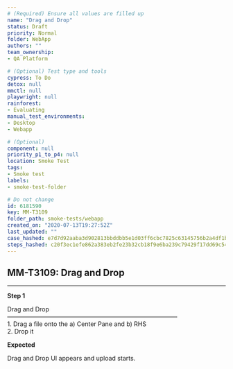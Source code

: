 ```yaml
---
# (Required) Ensure all values are filled up
name: "Drag and Drop"
status: Draft
priority: Normal
folder: WebApp
authors: ""
team_ownership: 
- QA Platform

# (Optional) Test type and tools
cypress: To Do
detox: null
mmctl: null
playwright: null
rainforest: 
- Evaluating
manual_test_environments: 
- Desktop
- Webapp

# (Optional)
component: null
priority_p1_to_p4: null
location: Smoke Test
tags: 
- Smoke test
labels: 
- smoke-test-folder

# Do not change
id: 6181590
key: MM-T3109
folder_path: smoke-tests/webapp
created_on: "2020-07-13T19:27:52Z"
last_updated: ""
case_hashed: e7d7d92aaba3d902813bbddbb5e1d03ff6cbc7825c63145756b2a4df1b5f620a6aa118312faee4d60791165c607a15b7
steps_hashed: c20f3ec1efe862a383eb2fe23b32cb18f9e6ba239c79429f17dd69c547fdc0fe00794994ca810989cacdbb4786637b03
---
```


## MM-T3109: Drag and Drop

---

**Step 1**

Drag and Drop\
————————————————————————————\
1\. Drag a file onto the a) Center Pane and b) RHS\
2\. Drop it

**Expected**

Drag and Drop UI appears and upload starts.
